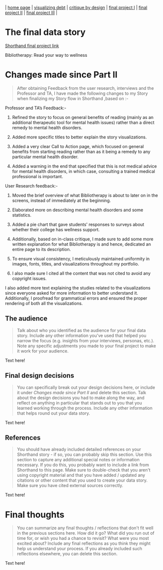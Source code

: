 | [home page](https://aishwarya1912s.github.io/portfolio/) | [visualizing debt](https://aishwarya1912s.github.io/portfolio/visualizing-government-debt.html) | [critique by design](https://aishwarya1912s.github.io/portfolio/critique-by-design.html) | [final project I](https://aishwarya1912s.github.io/portfolio/final-project-part-one.html) | [final project II](https://aishwarya1912s.github.io/portfolio/final-project-part-two.html) |  [final project III](https://aishwarya1912s.github.io/portfolio/final-project-part-three.html) |

# The final data story
[Shorthand final project link](https://carnegiemellon.shorthandstories.com/bibliotherapy/index.html) 

Bibliotherapy: Read your way to wellness

# Changes made since Part II
> After obtaining Feedback from the user research, interviews and the Professor and TA, I have made the following changes to my Story when finalizing my Story flow in Shorthand ,based on :-

Professor and TA’s Feedback:- 

1. Refined the story to focus on general benefits of reading (mainly as an additional therapeutic tool for mental health issues) rather than a direct remedy to mental health disorders.

2. Added more specific titles to better explain the story visualizations.

3. Added a very clear Call to Action page, which focused on general benefits from starting reading rather than as it being a remedy to any particular mental health disorder.

4. Added a warning in the end that specified that this is not medical advice for mental health disorders, in which case, consulting a trained medical professional is important.

User Research feedback:-

1. Moved the brief overview of what Bibliotherapy is about to later on in the screens, instead of immediately at the beginning.

2. Elaborated more on describing mental health disorders and some statistics.

3. Added a pie chart that gave students' responses to surveys about whether their college has wellness support.

4. Additionally, based on in-class critique, I made sure to add some more written explanation for what Bibliotherapy is and hence, dedicated an entire page to its description.

5. To ensure visual consistency, I meticulously maintained uniformity in images, fonts, titles, and visualizations throughout my portfolio. 

6. I also made sure I cited all the content that was not cited to avoid any copyright issues.

I also added more text explaining the studies related to the visualizations since everyone asked for more information to better understand it. Additionally, I proofread for grammatical errors and ensured the proper rendering of both all the visualizations.

## The audience
> Talk about who you identified as the audience for your final data story.  Include any other information you've used that helped you narrow the focus (e.g. insights from your interviews, personas, etc.).  Note any specific adjustments you made to your final project to make it work for your audience.

Text here!

## Final design decisions
> You can specifically break out your design decisions here, or include it under *Changes made since Part II* and delete this section. Talk about the design decisions you had to make along the way, and reflect on anything in particular that stands out to you that you learned working through the process.  Include any other information that helps round out your data story. 

Text here!

## References
> You should have already included detailed references on your Shorthand story - if so, you can probably skip this section.  Use this section to capture any additional special notes or information necessary.  If you do this, you probably want to include a link from Shorthand to this page. Make sure to double-check that you aren't using copyright material and that you have added / updated any citations or other content that you used to create your data story.  Make sure you have cited external sources correctly. 

Text here!

# Final thoughts
> You can summarize any final thoughts / reflections that don't fit well in the previous sections here.  How did it go?  What did you run out of time for, or wish you had a chance to revisit?  What were you most excited about?  Include any final reflections as you think they might help us understand your process.  If you already included such reflections elsewhere, you can delete this section. 

Text here!
